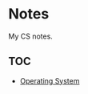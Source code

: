 # Notes

My CS notes.

## TOC
	
* [Operating System](https://github.com/sandy4x4/Notes/tree/main/OS)



